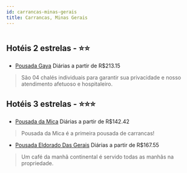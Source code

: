 ```yaml
---
id: carrancas-minas-gerais
title: Carrancas, Minas Gerais
---
```


<center><img src="https://static.hotelurbano.com/reservas/prod0/6/6429/5616af527bbd0_pousada-gaya.jpg" alt="" /></center>


## Hotéis 2 estrelas - ⭐️⭐️

-    [Pousada Gaya](https://www.hurb.com/hoteis/carrancas/pousada-gaya-6429?cmp=18055) Diárias a partir de R$213.15
   > São 04 chalés individuais para garantir sua privacidade e nosso atendimento afetuoso e hospitaleiro. 

## Hotéis 3 estrelas - ⭐️⭐️⭐️

-    [Pousada da Mica](https://www.hurb.com/hoteis/carrancas/pousada-da-mica-9066?cmp=18055) Diárias a partir de R$142.42
   >  Pousada da Mica é a primeira pousada de carrancas! 
-    [Pousada Eldorado Das Gerais](https://www.hurb.com/hoteis/carrancas/pousada-eldorado-das-gerais-13584?cmp=18055) Diárias a partir de R$167.55
   > Um café da manhã continental é servido todas as manhãs na propriedade.
